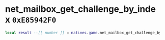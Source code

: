 # net_mailbox_get_challenge_by_index `0xE85942F0`

```lua
local result --[[ number ]] = natives.game.net_mailbox_get_challenge_by_index(_unk0 --[[ number ]])
```